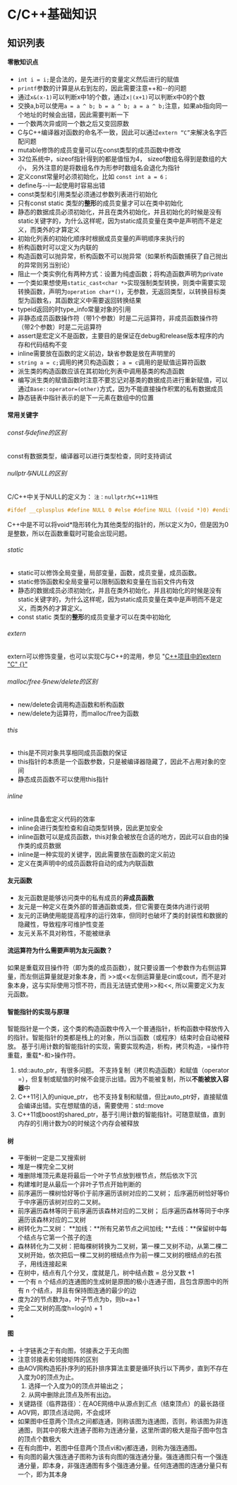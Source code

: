 C/C++基础知识
====
## 知识列表
#### 零散知识点
+ `int i = i;`是合法的，是先进行的变量定义然后进行的赋值
+ `printf`参数的计算是从右到左的，因此需要注意++和--的问题
+ 通过`x&(x-1)`可以判断x中1的个数，通过`x|(x+1)`可以判断x中0的个数
+ 交换a,b可以使用`a = a ^ b; b = a ^ b; a = a ^ b;`注意，如果ab指向同一个地址的时候会出错，因此需要判断一下
+ 一个数两次异或同一个数之后又变回原数
+ C与C++编译器对函数的命名不一致，因此可以通过`extern “C”`来解决名字匹配问题
+ mutable修饰的成员变量可以在const类型的成员函数中修改
+ 32位系统中，sizeof指针得到的都是值恒为4， sizeof数组名得到是数组的大小， 另外注意的是将数组名作为形参时数组名会退化为指针
+ 定义const常量时必须初始化，比如 `const int a = 6；`
+ define与--i一起使用时容易出错
+ const类型和引用类型必须通过参数列表进行初始化
+ 只有const static 类型的**整形**的成员变量才可以在类中初始化
+ 静态的数据成员必须初始化，并且在类外初始化，并且初始化的时候是没有static关键字的，为什么这样呢，因为static成员变量在类中是声明而不是定义，而类外的才算定义
+ 初始化列表的初始化顺序时根据成员变量的声明顺序来执行的
+ 析构函数时可以定义为内联的
+ 构造函数可以抛异常，析构函数不可以抛异常（如果析构函数捕获了自己抛出的异常则另当别论）
+ 阻止一个类实例化有两种方式：设置为纯虚函数；将构造函数声明为private
+ 一个类如果想使用`static_cast<char *>`实现强制类型转换，则类中需要实现转换函数，声明为`operation char*()`，无参数，无返回类型，以转换目标类型为函数名，其函数定义中需要返回转换结果
+ typeid返回的时type_info常量对象的引用
+ 非静态成员函数操作符（带1个参数）时是二元运算符，非成员函数操作符（带2个参数）时是二元运算符
+ assert是宏定义不是函数，主要目的是保证在debug和release版本程序的内存和代码结构不变
+ inline需要放在函数的定义前边，缺省参数是放在声明里的
+ `string a = c;`调用的拷贝构造函数； `a = c`调用的是赋值运算符函数
+ 派生类的构造函数应该在其初始化列表中调用基类的构造函数
+ 编写派生类的赋值函数时注意不要忘记对基类的数据成员进行重新赋值，可以通过`Base::operator=(other)`方式，因为不能直接操作积累的私有数据成员
+ 静态链表中指针表示的是下一元素在数组中的位置


#### 常用关键字
###### const与define的区别
const有数据类型，编译器可以进行类型检查，同时支持调试

###### nullptr与NULL的区别
C/C\++中关于NULL的定义为： `注：nullptr为C++11特性`
```cpp
#ifdef __cplusplus #define NULL 0 #else #define NULL ((void *)0) #endif
```
C++中是不可以将void*隐形转化为其他类型的指针的，所以定义为0，但是因为0是整数，所以在函数重载时可能会出现问题。

###### static
+ static可以修饰全局变量，局部变量，函数，成员变量，成员函数。
+ static修饰函数和全局变量可以限制函数和变量在当前文件内有效
+ 静态的数据成员必须初始化，并且在类外初始化，并且初始化的时候是没有static关键字的，为什么这样呢，因为static成员变量在类中是声明而不是定义，而类外的才算定义。
+ const static 类型的**整形**的成员变量才可以在类中初始化

###### extern
extern可以修饰变量，也可以实现C与C++的混用，参见 "[C\+\+项目中的extern "C" {}"](http://www.cnblogs.com/skynet/archive/2010/07/10/1774964.html)

###### malloc/free与new/delete的区别
+ new/delete会调用构造函数和析构函数
+ new/delete为运算符，而malloc/free为函数

###### this
+ this是不同对象共享相同成员函数的保证
+ this指针的本质是一个函数参数，只是被编译器隐藏了，因此不占用对象的空间
+ 静态成员函数不可以使用this指针

###### inline
+ inline具备宏定义代码的效率
+ inline会进行类型检查和自动类型转换，因此更加安全
+ inline函数可以是成员函数，this对象会被放在合适的地方，因此可以自由的操作类的成员数据
+ inline是一种实现的关键字，因此需要放在函数的定义前边
+ 定义在类声明中的成员函数将自动的成为内联函数


#### 友元函数
+ 友元函数是能够访问类中的私有成员的**非成员函数**
+ 友元是一种定义在类外部的普通函数或类，但它需要在类体内进行说明
+ 友元的正确使用能提高程序的运行效率，但同时也破坏了类的封装性和数据的隐藏性，导致程序可维护性变差
+ 友元关系不具对称性，不能被继承

#### 流运算符为什么需要声明为友元函数？
如果是重载双目操作符（即为类的成员函数），就只要设置一个参数作为右侧运算量，而左侧运算量就是对象本身，而 >>或<<左侧运算量是cin或cout，而不是对象本身，这与实际使用习惯不符，而且无法链式使用>>和<<, 所以需要定义为友元函数。

#### 智能指针的实现与原理
智能指针是一个类，这个类的构造函数中传入一个普通指针，析构函数中释放传入的指针。智能指针的类都是栈上的对象，所以当函数（或程序）结束时会自动被释放。
基于引用计数的智能指针的实现，需要实现构造，析构，拷贝构造，=操作符重载，重载*-和>操作符。

1. std::auto_ptr，有很多问题。 不支持复制（拷贝构造函数）和赋值（operator =），但复制或赋值的时候不会提示出错。因为不能被复制，所以**不能被放入容器**中
2. C++11引入的unique_ptr， 也不支持复制和赋值，但比auto_ptr好，直接赋值会编译出错。实在想赋值的话，需要使用：std::move
3. C++11或boost的shared_ptr，基于引用计数的智能指针。可随意赋值，直到内存的引用计数为0的时候这个内存会被释放

#### 树
+ 平衡树一定是二叉搜索树
+ 堆是一棵完全二叉树
+ 堆删除堆顶元素是将最后一个叶子节点放到根节点，然后依次下沉
+ 构建堆时是从最后一个非叶子节点开始判断的
+ 前序遍历一棵树恰好等价于前序遍历该树对应的二叉树； 后序遍历树恰好等价于中序遍历该树对应的二叉树。
+ 前序遍历森林等同于前序遍历该森林对应的二叉树； 后序遍历森林等同于中序遍历该森林对应的二叉树
+ 树转化为二叉树： **加线：**所有兄弟节点之间加线; **去线：**保留树中每个结点与它第一个孩子的连
+ 森林转化为二叉树：把每棵树转换为二叉树，第一棵二叉树不动，从第二棵二叉树开始，依次把后一棵二叉树的根结点作为前一棵二叉树的根结点的右孩子，用线连接起来
+ 在树中，结点有几个分叉，度就是几，树中结点数 = 总分叉数 +1
+ 一个有 n 个结点的连通图的生成树是原图的极小连通子图，且包含原图中的所有 n 个结点，并且有保持图连通的最少的边
+ 度为2的节点数为a，叶子节点为b，则b=a+1
+ 完全二叉树的高度h=log(n) + 1
+ 


#### 图
+ 十字链表之于有向图，邻接表之于无向图
+ 注意邻接表和邻接矩阵的区别
+ 由AOV网构造拓扑序列的拓扑排序算法主要是循环执行以下两步，直到不存在入度为0的顶点为止。
    1. 选择一个入度为0的顶点并输出之；
    1. 从网中删除此顶点及所有出边。
+ 关键路径（临界路径）：在AOE网络中从源点到汇点（结束顶点）的最长路径
+ AOV网，即顶点活动网，不会成环
+ 如果图中任意两个顶点之间都连通，则称该图为连通图，否则，称该图为非连通图，则其中的极大连通子图称为连通分量，这里所谓的极大是指子图中包含的顶点个数极大
+ 在有向图中，若图中任意两个顶点vi和vj都连通，则称为强连通图。
+ 有向图的最大强连通子图称为该有向图的强连通分量。强连通图只有一个强连通分量，即本身，非强连通图有多个强连通分量。任何连通图的连通分量只有一个，即为其本身
